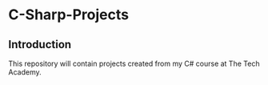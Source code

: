 # C-Sharp-Projects

## Introduction
This repository will contain projects created from my C# course at The Tech Academy.
